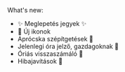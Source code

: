 What's new:

- ✨ Meglepetés jegyek ✨
- 📸 Új ikonok
- Aprócska szépítgetések 🥂
- Jelenlegi óra jelző, gazdagoknak 👑
- Óriás visszaszámáló 👀
- Hibajavítások 🐛
